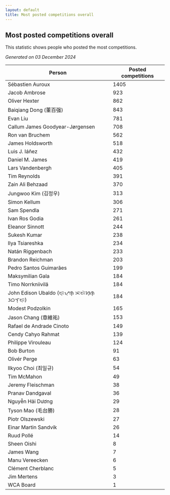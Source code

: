 ```yaml
---
layout: default
title: Most posted competitions overall
---
```

## Most posted competitions overall
This statistic shows people who posted the most competitions.

*Generated on 03 December 2024*

| Person | Posted competitions |
| --- | --- |
| Sébastien Auroux | 1405 |
| Jacob Ambrose | 923 |
| Oliver Hexter | 862 |
| Baiqiang Dong (董百强) | 843 |
| Evan Liu | 781 |
| Callum James Goodyear-Jørgensen | 708 |
| Ron van Bruchem | 562 |
| James Holdsworth | 518 |
| Luis J. Iáñez | 432 |
| Daniel M. James | 419 |
| Lars Vandenbergh | 405 |
| Tim Reynolds | 391 |
| Zain Ali Behzaad | 370 |
| Jungwoo Kim (김정우) | 313 |
| Simon Kellum | 306 |
| Sam Spendla | 271 |
| Ivan Ros Godia | 261 |
| Eleanor Sinnott | 244 |
| Sukesh Kumar | 238 |
| Ilya Tsiareshka | 234 |
| Natán Riggenbach | 233 |
| Brandon Reichman | 203 |
| Pedro Santos Guimarães | 199 |
| Maksymilian Gala | 184 |
| Timo Norrkniivilä | 184 |
| John Edison Ubaldo (ᜇ᜔ᜌᜓ︀ᜈ᜔ ᜁᜇᜒᜐᜓ︀ᜈ᜔ ᜂᜊᜎ᜔ᜇᜓ︀) | 184 |
| Modest Podzolkin | 165 |
| Jason Chang (章維祐) | 153 |
| Rafael de Andrade Cinoto | 149 |
| Cendy Cahyo Rahmat | 139 |
| Philippe Virouleau | 124 |
| Bob Burton | 91 |
| Olivér Perge | 63 |
| Ilkyoo Choi (최일규) | 54 |
| Tim McMahon | 49 |
| Jeremy Fleischman | 38 |
| Pranav Dandgaval | 36 |
| Nguyễn Hải Dương | 29 |
| Tyson Mao (毛台勝) | 28 |
| Piotr Olszewski | 27 |
| Einar Martin Sandvik | 26 |
| Ruud Pollé | 14 |
| Sheen Oishi | 8 |
| James Wang | 7 |
| Manu Vereecken | 6 |
| Clément Cherblanc | 5 |
| Jim Mertens | 3 |
| WCA Board | 1 |
